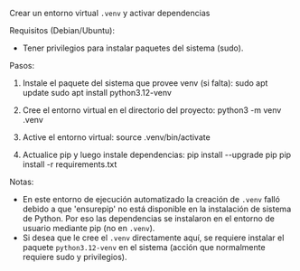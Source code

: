 Crear un entorno virtual `.venv` y activar dependencias

Requisitos (Debian/Ubuntu):
- Tener privilegios para instalar paquetes del sistema (sudo).

Pasos:
1. Instale el paquete del sistema que provee venv (si falta):
   sudo apt update
   sudo apt install python3.12-venv

2. Cree el entorno virtual en el directorio del proyecto:
   python3 -m venv .venv

3. Active el entorno virtual:
   source .venv/bin/activate

4. Actualice pip y luego instale dependencias:
   pip install --upgrade pip
   pip install -r requirements.txt

Notas:
- En este entorno de ejecución automatizado la creación de `.venv` falló debido a que
  'ensurepip' no está disponible en la instalación de sistema de Python. Por eso las
  dependencias se instalaron en el entorno de usuario mediante pip (no en `.venv`).
- Si desea que le cree el `.venv` directamente aquí, se requiere instalar el paquete
  `python3.12-venv` en el sistema (acción que normalmente requiere sudo y privilegios).